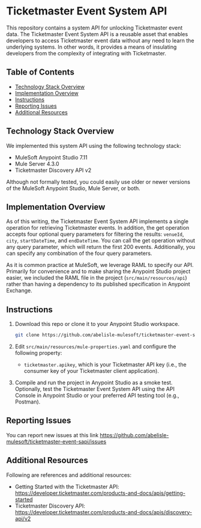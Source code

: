 # Ticketmaster Event System API
This repository contains a system API for unlocking Ticketmaster event data. The Ticketmaster Event System API is a reusable asset that enables developers to access Ticketmaster event data without any need to learn the underlying systems. In other words, it provides a means of insulating developers from the complexity of integrating with Ticketmaster.

## Table of Contents
- [Technology Stack Overview](#technology-stack-overview)
- [Implementation Overview](#implementation-overview)
- [Instructions](#instructions)
- [Reporting Issues](#reporting-issues)
- [Additional Resources](#additional-resources)

## Technology Stack Overview
We implemented this system API using the following technology stack:
- MuleSoft Anypoint Studio 7.11
- Mule Server 4.3.0
- Ticketmaster Discovery API v2

Although not formally tested, you could easily use older or newer versions of the MuleSoft Anypoint Studio, Mule Server, or both.

## Implementation Overview
As of this writing, the Ticketmaster Event System API implements a single operation for retrieving Ticketmaster events. In addition, the get operation accepts four optional query parameters for filtering the results: `venueId`, `city`, `startDateTime`, and `endDateTime`. You can call the get operation without any query parameter, which will return the first 200 events. Additionally, you can specify any combination of the four query parameters.

As it is common practice at MuleSoft, we leverage RAML to specify our API. Primarily for convenience and to make sharing the Anypoint Studio project easier, we included the RAML file in the project (`src/main/resources/api`) rather than having a dependency to its published specification in Anypoint Exchange.

## Instructions
1. Download this repo or clone it to your Anypoint Studio workspace.
    ```sh
    git clone https://github.com/abelisle-mulesoft/ticketmaster-event-sapi.git
    ```

2. Edit `src/main/resources/mule-properties.yaml` and configure the following property:
   - `ticketmaster.apikey`, which is your Ticketmaster API key (i.e., the consumer key of your Ticketmaster client application).

3. Compile and run the project in Anypoint Studio as a smoke test. Optionally, test the Ticketmaster Event System API using the API Console in Anypoint Studio or your preferred API testing tool (e.g., Postman).

## Reporting Issues
You can report new issues at this link https://github.com/abelisle-mulesoft/ticketmaster-event-sapi/issues

## Additional Resources
Following are references and additional resources:
- Getting Started with the Ticketmaster API: https://developer.ticketmaster.com/products-and-docs/apis/getting-started
- Ticketmaster Discovery API: https://developer.ticketmaster.com/products-and-docs/apis/discovery-api/v2

